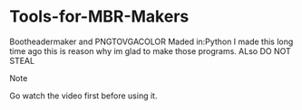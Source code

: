# Tools-for-MBR-Makers
Bootheadermaker and PNGTOVGACOLOR
Maded in:Python
I made this long time ago this is reason why im glad to make those programs. ALso DO NOT STEAL

> [!NOTE]
> Go watch the video first before using it.
